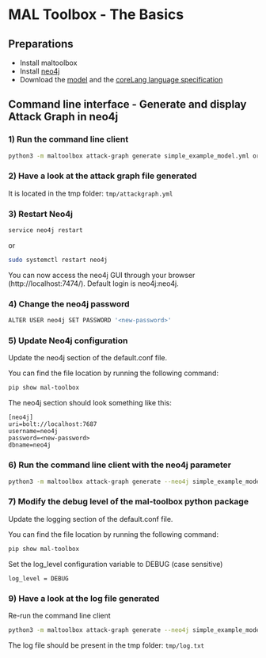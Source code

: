 # MAL Toolbox - The Basics

## Preparations
- Install maltoolbox
- Install [neo4j](https://neo4j.com/docs/operations-manual/current/installation/)
- Download the [model](https://github.com/mal-lang/mal-toolbox-tutorial/blob/main/res/mal-toolbox/basics/simple_example_model.yml) and the [coreLang language specification](https://github.com/mal-lang/mal-toolbox-tutorial/blob/main/res/mal-toolbox/common/org.mal-lang.coreLang-1.0.0.mar)

## Command line interface - Generate and display Attack Graph in neo4j

### 1) Run the command line client
```sh
python3 -m maltoolbox attack-graph generate simple_example_model.yml org.mal-lang.coreLang-1.0.0.mar
```

### 2) Have a look at the attack graph file generated
It is located in the tmp folder: `tmp/attackgraph.yml`

### 3) Restart Neo4j
```sh
service neo4j restart
```

or

```sh
sudo systemctl restart neo4j
```

You can now access the neo4j GUI through your browser (http://localhost:7474/).
Default login is neo4j:neo4j.

### 4) Change the neo4j password
```sh
ALTER USER neo4j SET PASSWORD '<new-password>'
```

### 5) Update Neo4j configuration
Update the neo4j section of the default.conf file.

You can find the file location by running the following command:

```sh
pip show mal-toolbox
```

The neo4j section should look something like this:
```
[neo4j]
uri=bolt://localhost:7687
username=neo4j
password=<new-password>
dbname=neo4j
```

### 6) Run the command line client with the neo4j parameter
```sh
python3 -m maltoolbox attack-graph generate --neo4j simple_example_model.yml org.mal-lang.coreLang-1.0.0.mar
```

### 7) Modify the debug level of the mal-toolbox python package
Update the logging section of the default.conf file.

You can find the file location by running the following command:

```sh
pip show mal-toolbox
```

Set the log_level configuration variable to DEBUG (case sensitive)

```
log_level = DEBUG
```

### 9) Have a look at the log file generated
Re-run the command line client 
```sh
python3 -m maltoolbox attack-graph generate --neo4j simple_example_model.yml org.mal-lang.coreLang-1.0.0.mar
```

The log file should be present in the tmp folder: `tmp/log.txt`
